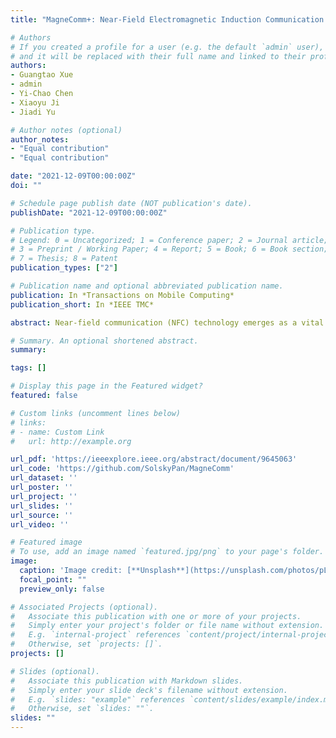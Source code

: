 ```yaml
---
title: "MagneComm+: Near-Field Electromagnetic Induction Communication with Magnetometer"

# Authors
# If you created a profile for a user (e.g. the default `admin` user), write the username (folder name) here 
# and it will be replaced with their full name and linked to their profile.
authors:
- Guangtao Xue
- admin
- Yi-Chao Chen
- Xiaoyu Ji
- Jiadi Yu

# Author notes (optional)
author_notes:
- "Equal contribution"
- "Equal contribution"

date: "2021-12-09T00:00:00Z"
doi: ""

# Schedule page publish date (NOT publication's date).
publishDate: "2021-12-09T00:00:00Z"

# Publication type.
# Legend: 0 = Uncategorized; 1 = Conference paper; 2 = Journal article;
# 3 = Preprint / Working Paper; 4 = Report; 5 = Book; 6 = Book section;
# 7 = Thesis; 8 = Patent
publication_types: ["2"]

# Publication name and optional abbreviated publication name.
publication: In *Transactions on Mobile Computing*
publication_short: In *IEEE TMC*

abstract: Near-field communication (NFC) technology emerges as a vital role with appealing benefits for users to improve mobile device's functionality. Although today's most smartphones and smartwatches come with NFC support, other mobile devices (e.g., PC and laptops) and IoT devices that don't equip with dedicated radio modules cannot take advantage of wide-scale NFC capability. We design and develop MagneComm+, an NFC implementation scheme without dedicated hardware and propose a novel near-field communication protocol that is applicable to almost all mobile devices and IoT devices. The key idea is to utilize the electromagnetic induction (EMI) signal emitted from the computing devices (e.g., CPUs) and captured by magnetometers on mobile devices for communication. We tackle challenges in data encoding/decoding, preamble detection, retransmission and error correction, multi-transmitter, and full-duplex schemes, to efficiently generate and reliably receive EMI signal with the hardware available on devices. We prototype MagneComm+ on both between laptops and smartphones, as well as between two laptops with an external magnetometer. Extensive evaluation results show that our MagneComm+ supports around 10cm communication distance with average 110 bit per second (bps) data rate on the normal-speed mode, and maximum 17.28kbps on the full-speed mode.

# Summary. An optional shortened abstract.
summary: 

tags: []

# Display this page in the Featured widget?
featured: false

# Custom links (uncomment lines below)
# links:
# - name: Custom Link
#   url: http://example.org

url_pdf: 'https://ieeexplore.ieee.org/abstract/document/9645063'
url_code: 'https://github.com/SolskyPan/MagneComm'
url_dataset: ''
url_poster: ''
url_project: ''
url_slides: ''
url_source: ''
url_video: ''

# Featured image
# To use, add an image named `featured.jpg/png` to your page's folder. 
image:
  caption: 'Image credit: [**Unsplash**](https://unsplash.com/photos/pLCdAaMFLTE)'
  focal_point: ""
  preview_only: false

# Associated Projects (optional).
#   Associate this publication with one or more of your projects.
#   Simply enter your project's folder or file name without extension.
#   E.g. `internal-project` references `content/project/internal-project/index.md`.
#   Otherwise, set `projects: []`.
projects: []

# Slides (optional).
#   Associate this publication with Markdown slides.
#   Simply enter your slide deck's filename without extension.
#   E.g. `slides: "example"` references `content/slides/example/index.md`.
#   Otherwise, set `slides: ""`.
slides: ""
---
```


